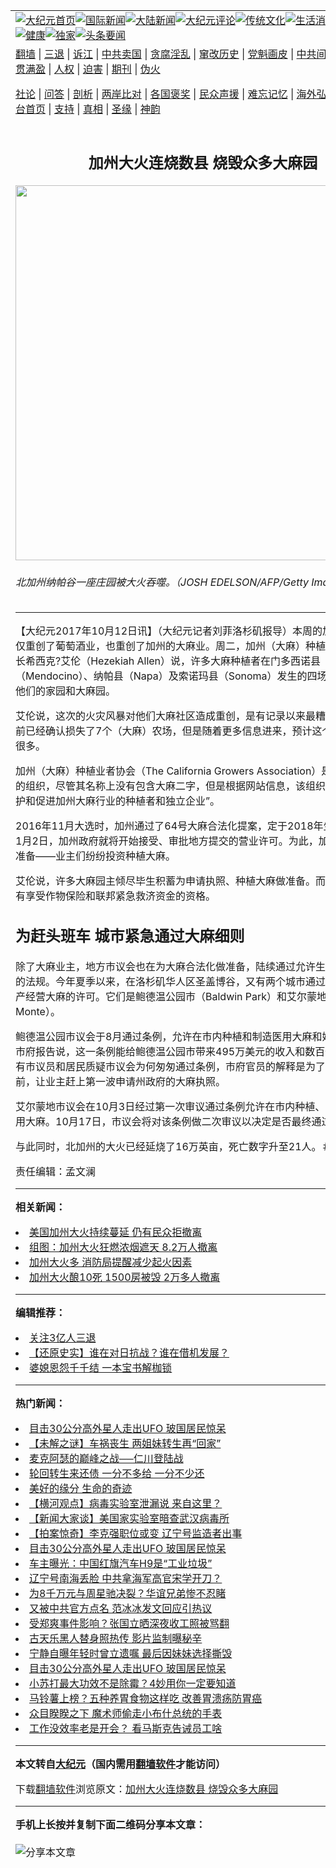 <a name="1" id="1" target="_blank"></a><span id="1"></span>
<table align=center border="0"><tr><td colspan="2" VALIGN=TOP><a href="https://github.com/rqtcae304/djy/blob/master/gb/nf1351518.md#1"><img src="https://raw.githubusercontent.com/rqtcae304/www/master/t/djy/1.jpg" title="大纪元首页" alt="大纪元首页"></a><a href="https://github.com/rqtcae304/djy/blob/master/gb/n24hr.md#1"><img src="https://raw.githubusercontent.com/rqtcae304/www/master/t/djy/3.jpg" title="国际新闻" alt="国际新闻"></a><a href="https://github.com/rqtcae304/djy/blob/master/gb/nsc413.md#1"><img src="https://raw.githubusercontent.com/rqtcae304/www/master/t/djy/4.jpg" title="大陆新闻" alt="大陆新闻"></a><a href="https://github.com/rqtcae304/djy/blob/master/gb/news392.md#1"><img src="https://raw.githubusercontent.com/rqtcae304/www/master/t/djy/5.jpg" title="大纪元评论" alt="大纪元评论"></a><a href="https://github.com/rqtcae304/djy/blob/master/gb/news2007.md#1"><img src="https://raw.githubusercontent.com/rqtcae304/www/master/t/djy/6.jpg" title="传统文化" alt="传统文化"></a><a href="https://github.com/rqtcae304/djy/blob/master/gb/news2008.md#1"><img src="https://raw.githubusercontent.com/rqtcae304/www/master/t/djy/7.jpg" title="生活消费" alt="生活消费"></a><a href="https://github.com/rqtcae304/djy/blob/master/gb/ncyule.md#1"><img src="https://raw.githubusercontent.com/rqtcae304/www/master/t/djy/8.jpg" title="娱乐休闲" alt="娱乐休闲"></a><a href="https://github.com/rqtcae304/djy/blob/master/gb/nsc1002.md#1"><img src="https://raw.githubusercontent.com/rqtcae304/www/master/t/djy/9.jpg" title="健康" alt="健康"></a><a href="https://github.com/rqtcae304/djy/blob/master/gb/nf6092.md#1"><img src="https://raw.githubusercontent.com/rqtcae304/www/master/t/djy/10a.jpg" title="独家" alt="独家"></a><a href="https://github.com/rqtcae304/djy/blob/master/gb/nf4514.md#1"><img src="https://raw.githubusercontent.com/rqtcae304/www/master/t/djy/12a.jpg" title="头条要闻" alt="头条要闻"></a></td></tr>
<tr><td colspan="2" VALIGN=TOP><a target="_blank" href="https://github.com/rqtcae304/www/blob/master/README.md?zsrh#1">翻墙</a> | <a target="_blank" href="https://github.com/rqtcae304/djy/blob/master/gb/nf5657.md#1">三退</a> | <a target="_blank" href="https://github.com/rqtcae304/djy/blob/master/gb/nf6124.md#1">诉江</a> | <a target="_blank" href="https://github.com/rqtcae304/djy/blob/master/gb/nf1176117.md#1">中共卖国</a> | <a target="_blank" href="https://github.com/rqtcae304/djy/blob/master/gb/nf5773.md#1">贪腐淫乱</a> | <a target="_blank" href="https://github.com/rqtcae304/djy/blob/master/gb/nf1176115.md#1">窜改历史</a> | <a target="_blank" href="https://github.com/rqtcae304/djy/blob/master/gb/nf1176107.md#1">党魁画皮</a> | <a target="_blank" href="https://github.com/rqtcae304/djy/blob/master/gb/nf1320400.md#1">中共间谍</a> | <a target="_blank" href="https://github.com/rqtcae304/djy/blob/master/gb/nf1176114.md#1">破坏传统</a> | <a target="_blank" href="https://github.com/rqtcae304/ntdtv/blob/master/gb/prog447_1.md#1">恶贯满盈</a> | <a target="_blank" href="https://github.com/rqtcae304/djy/blob/master/gb/ncid278.md#1">人权</a> | <a target="_blank" href="https://github.com/rqtcae304/djy/blob/master/gb/nf1176111.md#1">迫害</a> | <a target="_blank" href="https://gitlab.com/szzdlab/mh-qikan/blob/master/README.md#1">期刊</a> | <a target="_blank" href="https://github.com/rqtcae304/djy/blob/master/gb/nf5562.md#1">伪火</a></p><p><a target="_blank" href="https://github.com/rqtcae304/djy/blob/master/gb/9p.md#1">社论</a> | <a target="_blank" href="https://github.com/rqtcae304/djy/blob/master/gb/nf4378.md#1">问答</a> | <a target="_blank" href="https://github.com/rqtcae304/djy/blob/master/gb/nf5792.md#1">剖析</a> | <a target="_blank" href="https://github.com/rqtcae304/djy/blob/master/gb/nf5735.md#1">两岸比对</a> | <a target="_blank" href="https://github.com/rqtcae304/djy/blob/master/gb/nf6119.md#1">各国褒奖</a> | <a target="_blank" href="https://github.com/rqtcae304/djy/blob/master/gb/nf6120.md#1">民众声援</a> | <a target="_blank" href="https://github.com/rqtcae304/djy/blob/master/gb/nf1188594.md#1">难忘记忆</a> | <a target="_blank" href="https://github.com/rqtcae304/djy/blob/master/gb/nf3180.md#1">海外弘传</a> | <a target="_blank" href="https://github.com/rqtcae304/djy/blob/master/gb/nf5410.md#1">万人上访</a> | <a target="_blank" href="https://github.com/rqtcae304/www/blob/master/README.md?zsrh#1">平台首页</a> | <a target="_blank" href="https://github.com/rqtcae304/djy/blob/master/gb/nf4386.md#1">支持</a> | <a target="_blank" href="https://github.com/rqtcae304/djy/blob/master/gb/nf4389.md#1">真相</a> | <a target="_blank" href="https://github.com/rqtcae304/djy/blob/master/gb/nf5790.md#1">圣缘</a> | <a target="_blank" href="https://github.com/rqtcae304/djy/blob/master/gb/nf4786.md#1">神韵</a></td></tr>
<tr><td VALIGN=TOP width="626"><h2 align=center>加州大火连烧数县 烧毁众多大麻园</h2>
<img width="600" src="https://i.epochtimes.com/assets/uploads/2017/10/GettyImages-859997700-600x400.jpg" />
<h6>北加州纳帕谷一座庄园被大火吞噬。（JOSH EDELSON/AFP/Getty Images）
</h6>
<hr>
	<p>【大纪元2017年10月12日讯】（大纪元记者刘菲洛杉矶报导）本周的<ahref="https://github.com/rqtcae304/djy/blob/master/gb/tag/%E5%8A%A0%E5%B7%9E%E5%A4%A7%E7%81%AB.md#1">加州大火</a>，不仅重创了葡萄酒业，也重创了加州的<ahref="https://github.com/rqtcae304/djy/blob/master/gb/tag/%E5%A4%A7%E9%BA%BB.md#1">大麻</a>业。周二，加州（大麻）种植业者协会董事长希西克?艾伦（Hezekiah Allen）说，许多大麻种植者在门多西诺县（Mendocino）、纳帕县（Napa）及索诺玛县（Sonoma）发生的四场大火中失去了他们的家园和大麻园。</p>
<p>艾伦说，这次的火灾风暴对他们<ahref="https://github.com/rqtcae304/djy/blob/master/gb/tag/%E5%A4%A7%E9%BA%BB.md#1">大麻</a>社区造成重创，是有记录以来最糟糕的一年。目前已经确认损失了7个（大麻）农场，但是随着更多信息进来，预计这个数字还要高很多。</p>
<p>加州（大麻）种植业者协会（The California Growers Association）是2015年成立的组织，尽管其名称上没有包含大麻二字，但是根据网站信息，该组织的宗旨就是“保护和促进加州大麻行业的种植者和独立企业”。</p>
<p>2016年11月大选时，加州通过了64号大麻合法化提案，定于2018年生效。2018年1月2日，加州政府就将开始接受、审批地方提交的营业许可。为此，加州各地都在做准备——业主们纷纷投资种植大麻。</p>
<p>艾伦说，许多大麻园主倾尽毕生积蓄为申请执照、种植大麻做准备。而且大麻园主没有享受作物保险和联邦紧急救济资金的资格。</p>
<h2>为赶头班车 城市紧急通过大麻细则</h2>
<p>除了大麻业主，地方市议会也在为大麻合法化做准备，陆续通过允许生产和经营大麻的法规。今年夏季以来，在洛杉矶华人区圣盖博谷，又有两个城市通过或即将通过生产经营大麻的许可。它们是鲍德温公园市（Baldwin Park）和艾尔蒙地市（El Monte）。</p>
<p>鲍德温公园市议会于8月通过条例，允许在市内种植和制造医用大麻和娱乐用大麻。市府报告说，这一条例能给鲍德温公园市带来495万美元的收入和数百个工作机会。有市议员和居民质疑市议会为何匆匆通过条例，市府官员的解释是为了赶在明年元旦前，让业主赶上第一波申请州政府的大麻执照。</p>
<p>艾尔蒙地市议会在10月3日经过第一次审议通过条例允许在市内种植、生产和批发医用大麻。10月17日，市议会将对该条例做二次审议以决定是否最终通过。</p>
<p>与此同时，北加州的大火已经延烧了16万英亩，死亡数字升至21人。＃</p>
<p>责任编辑：孟文澜</p>
	
<hr>


<strong>相关新闻：</strong>
<li><a href="https://github.com/rqtcae304/djy/blob/master/gb/16/8/17/n8210969.md#1">美国加州大火持续蔓延 仍有民众拒撤离</a></li>
<li><a href="https://github.com/rqtcae304/djy/blob/master/gb/16/8/18/n8214776.md#1">组图：加州大火狂燃浓烟遮天 8.2万人撤离</a></li>
<li><a href="https://github.com/rqtcae304/djy/blob/master/gb/17/7/14/n9398708.md#1">加州大火多 消防局提醒减少起火因素</a></li>
<li><a href="https://github.com/rqtcae304/djy/blob/master/gb/17/10/10/n9716093.md#1">加州大火酿10死 1500房被毁 2万多人撤离</a></li>
<hr>


<strong>编辑推荐：</strong>
<li><a href="https://github.com/rqtcae304/djy/blob/master/gb/18/5/10/n10381511.md?dfh#1" target="_blank">关注3亿人三退</a></li><li><a href="https://github.com/tsiac2612/djy/blob/master/gb/18/5/15/n10395165.md#1" target="_blank">【还原史实】谁在对日抗战？谁在借机发展？</a></li><li><a href="https://github.com/tsiac2612/djy/blob/master/gb/18/8/5/n10617345.md#1" target="_blank">婆媳恩怨千千结 一本宝书解枷锁</a></li>
<hr>

<strong>热门新闻：</strong>
<li><a href="https://github.com/ixjkki3322/djy/blob/master/gb/21/5/3/n12920672.md#1">目击30公分高外星人走出UFO 玻国居民惊呆</a></li>
<li><a href="https://github.com/ixjkki3322/djy/blob/master/gb/21/4/29/n12914467.md#1">【未解之谜】车祸丧生 两姐妹转生再“回家”</a></li>
<li><a href="https://github.com/ixjkki3322/djy/blob/master/gb/21/4/26/n12906271.md#1">麦克阿瑟的巅峰之战──仁川登陆战</a></li>
<li><a href="https://github.com/ixjkki3322/djy/blob/master/gb/21/4/28/n12910639.md#1">轮回转生来还债 一分不多给 一分不少还</a></li>
<li><a href="https://github.com/ixjkki3322/djy/blob/master/gb/21/4/23/n12900882.md#1">美好的缘分 生命的奇迹</a></li>
<li><a href="https://github.com/ixjkki3322/djy/blob/master/gb/21/5/4/n12924866.md#1">【横河观点】病毒实验室泄漏说 来自这里？</a></li>
<li><a href="https://github.com/ixjkki3322/djy/blob/master/gb/21/5/5/n12926118.md#1">【新闻大家谈】美国家实验室暗查武汉病毒所</a></li>
<li><a href="https://github.com/ixjkki3322/djy/blob/master/gb/21/5/4/n12922533.md#1">【拍案惊奇】李克强职位或变 辽宁号监造者出事</a></li>
<li><a href="https://github.com/ixjkki3322/djy/blob/master/gb/21/5/3/n12920672.md#1">目击30公分高外星人走出UFO 玻国居民惊呆</a></li>
<li><a href="https://github.com/ixjkki3322/djy/blob/master/gb/21/5/3/n12921362.md#1">车主曝光：中国红旗汽车H9是“工业垃圾”</a></li>
<li><a href="https://github.com/ixjkki3322/djy/blob/master/gb/21/5/3/n12921855.md#1">辽宁号南海丢脸 中共拿海军高官宋学开刀？</a></li>
<li><a href="https://github.com/ixjkki3322/djy/blob/master/gb/21/5/5/n12924981.md#1">为8千万元与周星驰决裂？华谊兄弟惨不忍睹</a></li>
<li><a href="https://github.com/ixjkki3322/djy/blob/master/gb/21/5/2/n12919696.md#1">又被中共官方点名 范冰冰发文回应引热议</a></li>
<li><a href="https://github.com/ixjkki3322/djy/blob/master/gb/21/5/4/n12924637.md#1">受郑爽事件影响？张国立晒深夜收工照被骂翻</a></li>
<li><a href="https://github.com/ixjkki3322/djy/blob/master/gb/21/5/2/n12919925.md#1">古天乐黑人替身照热传 影片监制曝秘辛</a></li>
<li><a href="https://github.com/ixjkki3322/djy/blob/master/gb/21/5/4/n12922498.md#1">宁静自曝年轻时曾立遗嘱 最后因妹妹选择撕毁</a></li>
<li><a href="https://github.com/ixjkki3322/djy/blob/master/gb/21/5/3/n12920672.md#1">目击30公分高外星人走出UFO 玻国居民惊呆</a></li>
<li><a href="https://github.com/ixjkki3322/djy/blob/master/gb/21/4/30/n12916472.md#1">小苏打最大功效不是除霉？4妙用你一定要知道</a></li>
<li><a href="https://github.com/ixjkki3322/djy/blob/master/gb/21/4/29/n12914543.md#1">马铃薯上榜？五种养胃食物这样吃 改善胃溃疡防胃癌</a></li>
<li><a href="https://github.com/ixjkki3322/djy/blob/master/gb/21/5/4/n12923545.md#1">众目睽睽之下 魔术师偷走小布什总统的手表</a></li>
<li><a href="https://github.com/ixjkki3322/djy/blob/master/gb/21/5/3/n12920879.md#1">工作没效率老是开会？ 看马斯克告诫员工啥</a></li>
<hr>

<strong>本文转自<a href="https://www.epochtimes.com">大纪元</a>（国内需用<a href="https://github.com/rqtcae304/www/blob/master/README.md#8">翻墙软件</a>才能访问）</strong><p>下载<a href="https://github.com/rqtcae304/www/blob/master/README.md#8">翻墙软件</a>浏览原文：<a href="https://www.epochtimes.com/gb/17/10/11/n9722839.htm">加州大火连烧数县 烧毁众多大麻园</a></p><hr>

<strong>手机上长按并复制下面二维码分享本文章：</strong><br><br><img src="https://chart.apis.google.com/chart?cht=qr&chs=240x240&choe=UTF-8&chld=M|2&chl=https://github.com/rqtcae304/djy/blob/master/gb/17/10/11/n9722839.md%231" title="分享本文章"></td><td VALIGN=TOP><a href="https://github.com/rqtcae304/djy/blob/master/gb/16/1/21/n4622075.md?dfh#1" target="_blank"><img src="https://raw.githubusercontent.com/rqtcae304/djy/master/gb/300/wei-f1.jpg" title="中共的伪火骗局"  alt="中共的伪火骗局"></a><br><a href="https://github.com/rqtcae304/www/blob/master/README.md?dfh#9" target="_blank"><img src="https://raw.githubusercontent.com/rqtcae304/djy/master/gb/300/yong-h.jpg" title="永恒的见证"  alt="永恒的见证"></a><br><a href="https://github.com/rqtcae304/djy/blob/master/gb/13/9/29/n3974789.md?dfh#1" target="_blank"><img src="https://raw.githubusercontent.com/rqtcae304/djy/master/gb/300/shang-lnz.jpg" title="善良女子被中共投男牢"  alt="善良女子被中共投男牢"></a><br><a href="https://github.com/rqtcae304/djy/blob/master/gb/16/3/16/n4663449.md?dfh#1" target="_blank"><img src="https://raw.githubusercontent.com/rqtcae304/djy/master/gb/300/huo-z3.jpg" title="警卫目击活摘器官"  alt="警卫目击活摘器官"></a><br><a href="https://github.com/rqtcae304/djy/blob/master/gb/16/8/7/n8177641.md?dfh#1" target="_blank"><img src="https://raw.githubusercontent.com/rqtcae304/djy/master/gb/300/huo-z4.jpg" title="证人描述活摘恐怖"  alt="证人描述活摘恐怖"></a><br><a href="https://github.com/rqtcae304/djy/blob/master/gb/10/4/19/n2881569.md?dfh#1" target="_blank"><img src="https://raw.githubusercontent.com/rqtcae304/djy/master/gb/300/huo-z1.jpg" title="揭开活摘器官黑幕"  alt="揭开活摘器官黑幕"></a><br><a href="https://github.com/rqtcae304/djy/blob/master/gb/10/11/7/n3077476.md?dfh#1" target="_blank"><img src="https://raw.githubusercontent.com/rqtcae304/djy/master/gb/300/ma-ks.jpg" title="马克思的成魔之路"  alt="马克思的成魔之路"></a><br><a href="https://github.com/rqtcae304/djy/blob/master/gb/14/6/9/n4173977.md?dfh#1" target="_blank"><img src="https://raw.githubusercontent.com/rqtcae304/djy/master/gb/300/chang-zs.jpg" title="藏字石 蕴天机"  alt="藏字石 蕴天机"></a><br><a href="https://github.com/rqtcae304/djy/blob/master/gb/18/5/10/n10381511.md?dfh#1" target="_blank"><img src="https://raw.githubusercontent.com/rqtcae304/djy/master/gb/300/st1.jpg" title="关注三亿人三退"  alt="关注三亿人三退"></a><br><a href="https://github.com/rqtcae304/djy/blob/master/gb/18/3/21/n10237682.md?dfh#1" target="_blank"><img src="https://raw.githubusercontent.com/rqtcae304/djy/master/gb/300/jie-t.jpg" title="解体中共复兴中华"  alt="解体中共复兴中华"></a><br><a href="https://github.com/rqtcae304/djy/blob/master/gb/9/2/9/n2422991.md?dfh#1" target="_blank"><img src="https://raw.githubusercontent.com/rqtcae304/djy/master/gb/300/gao-zs.jpg" title="中共迫害良心律师"  alt="中共迫害良心律师"></a><br><a href="https://github.com/rqtcae304/djy/blob/master/gb/18/12/9/n10900044.md?dfh#1" target="_blank"><img src="https://raw.githubusercontent.com/rqtcae304/djy/master/gb/300/sj1.jpg" title="三百多万人举报江泽民"  alt="三百多万人举报江泽民"></a><br><a href="https://github.com/rqtcae304/djy/blob/master/gb/18/8/28/n10672014.md?dfh#1" target="_blank"><img src="https://raw.githubusercontent.com/rqtcae304/djy/master/gb/300/sj2.jpg" title="这些官员为何起诉江泽民"  alt="这些官员为何起诉江泽民"></a><br><a href="https://github.com/rqtcae304/djy/blob/master/gb/8/12/18/n2367165.md?dfh#1" target="_blank"><img src="https://raw.githubusercontent.com/rqtcae304/djy/master/gb/300/liangan.jpg" title="海峡两岸的强烈对比"  alt="海峡两岸的强烈对比"></a><br><a href="https://github.com/rqtcae304/djy/blob/master/gb/15/12/10/n4593139.md?dfh#1" target="_blank"><img src="https://raw.githubusercontent.com/rqtcae304/djy/master/gb/300/jia-ndzl.jpg" title="加拿大总理的贺信"  alt="加拿大总理的贺信"></a><br><a href="https://github.com/rqtcae304/djy/blob/master/gb/11/6/17/n3289382.md?dfh#1" target="_blank"><img src="https://raw.githubusercontent.com/rqtcae304/djy/master/gb/300/xiao-wd.jpg" title="探寻真相兼听则明"  alt="探寻真相兼听则明"></a><br><a href="https://github.com/rqtcae304/djy/blob/master/gb/18/10/27/n10812623.md?dfh#1" target="_blank"><img src="https://raw.githubusercontent.com/rqtcae304/djy/master/gb/300/yindu.jpg" title="印度媒体报道东方"  alt="印度媒体报道东方"></a><br><a href="https://github.com/rqtcae304/djy/blob/master/gb/18/6/9/n10469652.md?dfh#1" target="_blank"><img src="https://raw.githubusercontent.com/rqtcae304/djy/master/gb/300/xie-j.jpg" title="不一样的海外校园"  alt="不一样的海外校园"></a><br><a href="https://github.com/rqtcae304/djy/blob/master/gb/7/4/5/n1669415.md?dfh#1" target="_blank"><img src="https://raw.githubusercontent.com/rqtcae304/djy/master/gb/300/li-up.jpg" title="从大师到徒弟的传奇"  alt="从大师到徒弟的传奇"></a><br><a href="https://github.com/rqtcae304/djy/blob/master/gb/17/5/26/n9191512.md?dfh#1" target="_blank"><img src="https://raw.githubusercontent.com/rqtcae304/djy/master/gb/300/zfl2.jpg" title="亿万人与东方一本奇书"  alt="亿万人与东方一本奇书"></a><br><a href="https://github.com/rqtcae304/djy/blob/master/gb/13/11/27/n4020290.md?dfh#1" target="_blank"><img src="https://raw.githubusercontent.com/rqtcae304/djy/master/gb/300/zhen-h.jpg" title="大陆见不到的震撼场面"  alt="大陆见不到的震撼场面"></a><br><a href="https://github.com/rqtcae304/djy/blob/master/gb/15/7/17/n4482910.md?dfh#1" target="_blank"><img src="https://raw.githubusercontent.com/rqtcae304/djy/master/gb/300/dalu-sk.jpg" title="人心向善 大陆当初盛况"  alt="人心向善 大陆当初盛况"></a><br><a href="https://github.com/rqtcae304/djy/blob/master/gb/19/1/5/n10955468.md?dfh#1" target="_blank"><img src="https://raw.githubusercontent.com/rqtcae304/djy/master/gb/300/zfl1.jpg" title="追寻真理 这书讲什么"  alt="追寻真理 这书讲什么"></a><br><a href="https://github.com/rqtcae304/www/blob/master/README.md?dfh#1" target="_blank"><img src="https://raw.githubusercontent.com/rqtcae304/djy/master/gb/300/fq1.jpg" title="下载免费翻墙软件"  alt="下载免费翻墙软件"></a><br></td></tr></table>
